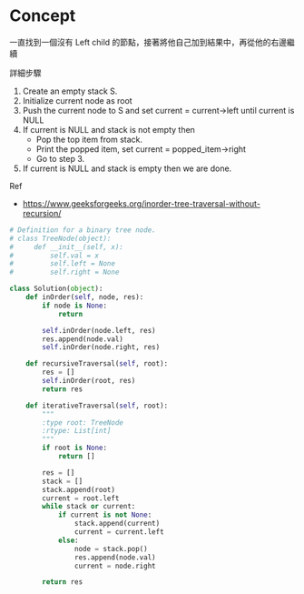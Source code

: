 # Concept
一直找到一個沒有 Left child 的節點，接著將他自己加到結果中，再從他的右邊繼續

詳細步驟
1. Create an empty stack S.
2. Initialize current node as root
3. Push the current node to S and set current = current->left until current is NULL
4. If current is NULL and stack is not empty then
    - Pop the top item from stack.
    - Print the popped item, set current = popped_item->right
    - Go to step 3.
5. If current is NULL and stack is empty then we are done.

Ref
- https://www.geeksforgeeks.org/inorder-tree-traversal-without-recursion/

```py
# Definition for a binary tree node.
# class TreeNode(object):
#     def __init__(self, x):
#         self.val = x
#         self.left = None
#         self.right = None

class Solution(object):
    def inOrder(self, node, res):
        if node is None:
            return

        self.inOrder(node.left, res)
        res.append(node.val)
        self.inOrder(node.right, res)

    def recursiveTraversal(self, root):
        res = []
        self.inOrder(root, res)
        return res

    def iterativeTraversal(self, root):
        """
        :type root: TreeNode
        :rtype: List[int]
        """
        if root is None:
            return []

        res = []
        stack = []
        stack.append(root)
        current = root.left
        while stack or current:
            if current is not None:
                stack.append(current)
                current = current.left
            else:
                node = stack.pop()
                res.append(node.val)
                current = node.right

        return res
```